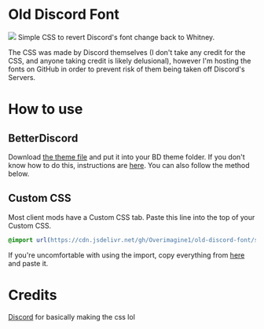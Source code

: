 # Old Discord Font
![](https://user-images.githubusercontent.com/79660414/205182982-62ce2892-02cd-40a7-b4cf-ac34e48ddc21.png)
Simple CSS to revert Discord's font change back to Whitney. 

The CSS was made by Discord themselves (I don't take any credit for the CSS, and anyone taking credit is likely delusional), however I'm hosting the fonts on GitHub in order to prevent risk of them being taken off Discord's Servers.

# How to use
## BetterDiscord
Download [the theme file](https://cdn.discordapp.com/attachments/582412074328653847/1048468116939755531/old-discord-font.theme.css) and put it into your BD theme folder. If you don't know how to do this, instructions are [here](https://smolalli.github.io/BetterDiscord/v-addons/). You can also follow the method below.

## Custom CSS
Most client mods have a Custom CSS tab. Paste this line into the top of your Custom CSS.
```css
@import url(https://cdn.jsdelivr.net/gh/Overimagine1/old-discord-font/source.min.css);
```
If you're uncomfortable with using the import, copy everything from [here](https://cdn.jsdelivr.net/gh/Overimagine1/old-discord-font/source.min.css) and paste it.

# Credits
[Discord](https://discord.com/) for basically making the css lol
